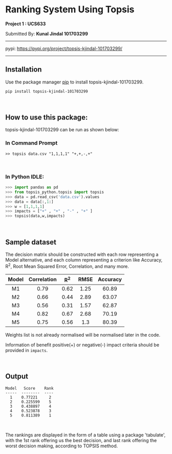 # Ranking System Using Topsis

**Project 1 : UCS633**


Submitted By: **Kunal Jindal 101703299**

***
pypi: <https://pypi.org/project/topsis-kjindal-101703299/>
***

## Installation

Use the package manager [pip](https://pip.pypa.io/en/stable/) to install topsis-kjindal-101703299.

```bash
pip install topsis-kjindal-101703299
```
<br>

## How to use this package:

topsis-kjindal-101703299 can be run as shown below:


### In Command Prompt
```
>> topsis data.csv "1,1,1,1" "+,+,-,+"
```
<br>

### In Python IDLE:
```python
>>> import pandas as pd
>>> from topsis_python.topsis import topsis
>>> data = pd.read_csv('data.csv').values
>>> data = data[:,1:]
>>> w = [1,1,1,1]
>>> impacts = ["+" , "+" , "-" , "+" ]
>>> topsis(data,w,impacts)
```

<br>

## Sample dataset

The decision matrix should be constructed with each row representing a Model alternative, and each column representing a criterion like Accuracy, R<sup>2</sup>, Root Mean Squared Error, Correlation, and many more.

Model | Correlation | R<sup>2</sup> | RMSE | Accuracy
:------------: | :-------------:| :------------: | :-------------: | :------------:
M1 |	0.79 | 0.62	| 1.25 | 60.89
M2 |  0.66 | 0.44	| 2.89 | 63.07
M3 |	0.56 | 0.31	| 1.57 | 62.87
M4 |	0.82 | 0.67	| 2.68 | 70.19
M5 |	0.75 | 0.56	| 1.3	 | 80.39

Weights list is not already normalised will be normalised later in the code.

Information of benefit positive(+) or negative(-) impact criteria should be provided in `impacts`.

<br>

## Output

```
Model   Score    Rank
-----  --------  ----
  1    0.77221     2
  2    0.225599    5
  3    0.438897    4
  4    0.523878    3
  5    0.811389    1
```
<br>

The rankings are displayed in the form of a table using a package 'tabulate', with the 1st rank offering us the best decision, and last rank offering the worst decision making, according to TOPSIS method.






